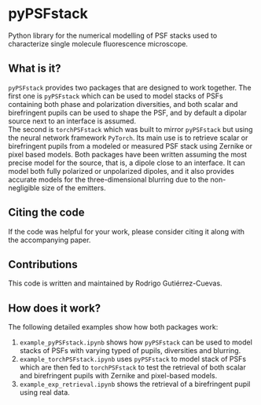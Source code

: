 # pyPSFstack

Python library for the numerical modelling of PSF stacks used to 
characterize single molecule fluorescence microscope.

## What is it?

`pyPSFstack` provides two packages that are designed to work together.
The first one is `pyPSFstack` which can be used to model stacks
of PSFs containing both phase and polarization diversities, and both
scalar and birefringent pupils can be used to shape the PSF, and 
by default a dipolar source next to an interface is assumed.  
The second is `torchPSFstack` which was built to mirror `pyPSFstack`
but using the neural network framework `PyTorch`. Its main use is
to retrieve scalar or birefringent pupils from a modeled or 
measured PSF stack using Zernike or pixel based models. 
Both packages have been written assuming the most precise model for the 
source, that is, a dipole close to an interface. It can model both 
fully polarized or unpolarized dipoles, and it also provides
accurate models for the three-dimensional blurring due to the 
non-negligible size of the emitters.

## Citing the code

If the code was helpful for your work, please consider citing it along with the accompanying paper.

## Contributions 

This code is written and maintained by Rodrigo Gutiérrez-Cuevas.

## How does it work?

The following detailed examples show how both packages work:
1. `example_pyPSFstack.ipynb` shows how `pyPSFstack` can be used to model 
stacks of PSFs with varying typed of pupils, diversities and blurring.
2. `example_torchPSFstack.ipynb` uses `pyPSFstack` to model stack of PSFs
which are then fed to `torchPSFstack` to test the retrieval of both 
scalar and birefringent pupils with Zernike and pixel-based models.
3. `example_exp_retrieval.ipynb` shows the retrieval of a birefringent 
pupil using real data. 